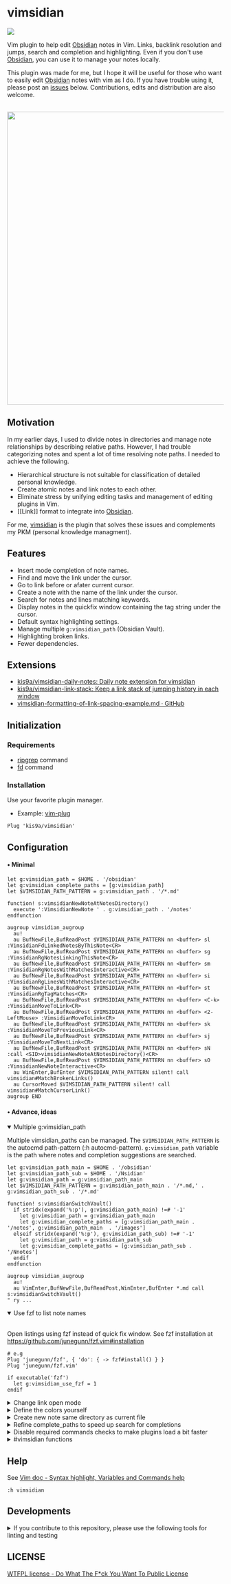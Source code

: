 # vimsidian

![](https://img.shields.io/github/actions/workflow/status/kis9a/vimsidian/test.yml?branch=main)

Vim plugin to help edit [Obsidian](https://obsidian.md/) notes in Vim. Links, backlink resolution and jumps, search and completion and highlighting. Even if you don't use [Obsidian](https://obsidian.md/), you can use it to manage your notes locally.

This plugin was made for me, but I hope it will be useful for those who want to easily edit [Obsidian](https://obsidian.md/) notes with vim as I do. If you have trouble using it, please post an [issues](https://github.com/kis9a/vimsidian/issues) below. Contributions, edits and distribution are also welcome.

<br/>
<image width="680px" src="https://raw.githubusercontent.com/kis9a/vimsidian/main/pictures/vimsidian.gif"></image>

## Motivation

In my earlier days, I used to divide notes in directories and manage note relationships by describing relative paths. However, I had trouble categorizing notes and spent a lot of time resolving note paths. I needed to achieve the following.

- Hierarchical structure is not suitable for classification of detailed personal knowledge.
- Create atomic notes and link notes to each other.
- Eliminate stress by unifying editing tasks and management of editing plugins in Vim.
- [[Link]] format to integrate into [Obsidian](https://obsidian.md/).

For me, [vimsidian](https://github.com/kis9a/vimsidian) is the plugin that solves these issues and complements my PKM (personal knowledge managment).

## Features

- Insert mode completion of note names.
- Find and move the link under the cursor.
- Go to link before or afater current cursor.
- Create a note with the name of the link under the cursor.
- Search for notes and lines matching keywords.
- Display notes in the quickfix window containing the tag string under the cursor.
- Default syntax highlighting settings.
- Manage multiple `g:vimsidian_path` (Obsidian Vault).
- Highlighting broken links.
- Fewer dependencies.

## Extensions

* [kis9a/vimsidian-daily-notes: Daily note extension for vimsidian](https://github.com/kis9a/vimsidian-daily-notes)
* [kis9a/vimsidian-link-stack: Keep a link stack of jumping history in each window](https://github.com/kis9a/vimsidian-link-stack) 
* [vimsidian-formatting-of-link-spacing-example.md · GitHub](https://gist.github.com/kis9a/a60add3b0043ad10f46cbedb2f4eaab6)

## Initialization

### Requirements

- [ripgrep](https://github.com/BurntSushi/ripgrep) command
- [fd](https://github.com/sharkdp/fd) command

### Installation

Use your favorite plugin manager.

- Example: [vim-plug](https://github.com/junegunn/vim-plug)

```vim
Plug 'kis9a/vimsidian'
```

## Configuration

#### • Minimal

```vim
let g:vimsidian_path = $HOME . '/obsidian'
let g:vimsidian_complete_paths = [g:vimsidian_path]
let $VIMSIDIAN_PATH_PATTERN = g:vimsidian_path . '/*.md'

function! s:vimsidianNewNoteAtNotesDirectory()
  execute ':VimsidianNewNote ' . g:vimsidian_path . '/notes'
endfunction

augroup vimsidian_augroup
  au!
  au BufNewFile,BufReadPost $VIMSIDIAN_PATH_PATTERN nn <buffer> sl :VimsidianFdLinkedNotesByThisNote<CR>
  au BufNewFile,BufReadPost $VIMSIDIAN_PATH_PATTERN nn <buffer> sg :VimsidianRgNotesLinkingThisNote<CR>
  au BufNewFile,BufReadPost $VIMSIDIAN_PATH_PATTERN nn <buffer> sm :VimsidianRgNotesWithMatchesInteractive<CR>
  au BufNewFile,BufReadPost $VIMSIDIAN_PATH_PATTERN nn <buffer> si :VimsidianRgLinesWithMatchesInteractive<CR>
  au BufNewFile,BufReadPost $VIMSIDIAN_PATH_PATTERN nn <buffer> st :VimsidianRgTagMatches<CR>
  au BufNewFile,BufReadPost $VIMSIDIAN_PATH_PATTERN nn <buffer> <C-k> :VimsidianMoveToLink<CR>
  au BufNewFile,BufReadPost $VIMSIDIAN_PATH_PATTERN nn <buffer> <2-LeftMouse> :VimsidianMoveToLink<CR>
  au BufNewFile,BufReadPost $VIMSIDIAN_PATH_PATTERN nn <buffer> sk :VimsidianMoveToPreviousLink<CR>
  au BufNewFile,BufReadPost $VIMSIDIAN_PATH_PATTERN nn <buffer> sj :VimsidianMoveToNextLink<CR>
  au BufNewFile,BufReadPost $VIMSIDIAN_PATH_PATTERN nn <buffer> sN :call <SID>vimsidianNewNoteAtNotesDirectory()<CR>
  au BufNewFile,BufReadPost $VIMSIDIAN_PATH_PATTERN nn <buffer> sO :VimsidianNewNoteInteractive<CR>
  au WinEnter,BufEnter $VIMSIDIAN_PATH_PATTERN silent! call vimsidian#MatchBrokenLinks()
  au CursorMoved $VIMSIDIAN_PATH_PATTERN silent! call vimsidian#MatchCursorLink()
augroup END
```

#### • Advance, ideas

<!--{{{ Multiple g:vimsidian_path (Vault) -->
<details open>
<summary>Multiple g:vimsidian_path</summary>

Multiple vimsidian_paths can be managed. The `$VIMSIDIAN_PATH_PATTERN` is the autocmd path-pattern (:h autocmd-pattern).
`g:vimsidian_path` variable is the path where notes and completion suggestions are searched.

```vim
let g:vimsidian_path_main = $HOME . '/obsidian'
let g:vimsidian_path_sub = $HOME . '/Nsidian'
let g:vimsidian_path = g:vimsidian_path_main
let $VIMSIDIAN_PATH_PATTERN = g:vimsidian_path_main . '/*.md,' . g:vimsidian_path_sub . '/*.md'

function! s:vimsidianSwitchVault()
  if stridx(expand('%:p'), g:vimsidian_path_main) !=# '-1'
    let g:vimsidian_path = g:vimsidian_path_main
    let g:vimsidian_complete_paths = [g:vimsidian_path_main . '/notes', g:vimsidian_path_main  . '/images']
  elseif stridx(expand('%:p'), g:vimsidian_path_sub) !=# '-1'
    let g:vimsidian_path = g:vimsidian_path_sub
    let g:vimsidian_complete_paths = [g:vimsidian_path_sub . '/Nnotes']
  endif
endfunction

augroup vimsidian_augroup
  au!
  au VimEnter,BufNewFile,BufReadPost,WinEnter,BufEnter *.md call s:vimsidianSwitchVault()
" ry ...
```

</details>
<!--}}}-->

<!--{{{ Use fzf to list note names -->
<details open>
<summary>Use fzf to list note names</summary>
<br/>

Open listings using fzf instead of quick fix window.
See fzf installation at <https://github.com/junegunn/fzf.vim#installation>

```vim
# e.g
Plug 'junegunn/fzf', { 'do': { -> fzf#install() } }
Plug 'junegunn/fzf.vim'

if executable('fzf')
  let g:vimsidian_use_fzf = 1
endif
```

</details>
<!--}}}-->

<!--{{{ Change link open mode -->
<details close>
<summary>Change link open mode</summary>
<br/>

Change the way the buffer opens when opening a new note.

```vim
" default
let g:vimsidian_link_open_mode = 'e!'

" newtab
let g:vimsidian_link_open_mode = 'newtab'

" vsplit
let g:vimsidian_link_open_mode = 'vnew'

" hsplit
let g:vimsidian_link_open_mode = 'new'
```

</details>
<!--}}}-->

<!--{{{ Define the colors yourself -->
<details close>
<summary>Define the colors yourself</summary>
<br/>

```vim
let g:vimsidian_color_definition_use_default = 0

hi def VimsidianLinkColor term=NONE ctermfg=42 guifg=#00df87
hi def VimsidianLinkMediaColor term=NONE ctermfg=208 guifg=#ff8700
hi def VimsidianLinkHeaderColor term=NONE ctermfg=142 guifg=#b8bb26
hi def VimsidianLinkBlockColor term=NONE ctermfg=142 guifg=#b8bb26
hi def VimsidianLinkBlockFlagColor term=NONE ctermfg=142 guifg=#b8bb26
hi def VimsidianTagColor term=NONE ctermfg=214 guifg=#ffaf00
hi def VimsidianCalloutColor term=NONE ctermfg=117 guifg=#87dfff
hi def VimsidianPromptColor term=NONE ctermfg=109 guifg=#076678
hi def VimsidianCursorLinkColor term=NONE ctermfg=47 guifg=#00ff5f
hi def VimsidianBrokenLinkColor term=NONE ctermfg=29 guifg=#00875f
```

</details>
<!--}}}-->

<!--{{{ Create new note same directory as current file -->
<details close>
<summary>Create new note same directory as current file</summary>
<br/>

```vim
function! s:vimsidianNewNoteSameDirectoryAsCurrentFile()
  execute ':VimsidianNewNote ' . fnamemodify(expand('%:p'), ':h')
endfunction

au BufNewFile,BufReadPost $VIMSIDIAN_PATH_PATTERN nn <silent> sC :call <SID>vimsidianNewNoteSameDirectoryAsCurrentFile()<CR>
```

</details>
<!--}}}-->

<!--{{{ Refine complete_paths to speed up search for completions -->
<details close>
<summary>Refine complete_paths to speed up search for completions</summary>
<br/>

```vim
" vimsidian complete paths search use ls command
let g:vimsidian_complete_paths_search_use_fd = 0
let g:vimsidian_complete_paths = [g:vimsidian_path . '/notes/foo', g:vimsidian_path . '/notes/b']
```

</details>
<!--}}}-->

<!--{{{ Disable required commands checks to make plugins load a bit faster -->
<details close>
<summary>Disable required commands checks to make plugins load a bit faster</summary>
<br/>

```vim
" It is assumed that the following commands are already installed
" :echo g:vimsidian_required_commands
let g:vimsidian_check_required_commands_executable = 0
```

</details>
<!--}}}-->

<!--{{{ #vimsidian functions -->
<details close>
<summary>#vimsidian functions</summary>
<br/>

```vim
function! s:MocByFd(noteKeyword)
  let files = split(vimsidian#unit#Fd(g:vimsidian_path, []), '\n')
  for f in files
    if f =~# '\v^.*' . a:noteKeyword
      put='[[' . fnamemodify(f, ':t:r') . ']]'
    endif
  endfor
  return vimsidian#unit#Find(files, '^.*/' . a:noteKeyword)
endfunction

command! -nargs=1 VimsidianMocByFd call s:MocByFd(<q-args>)

function! s:MocByRg(keyword)
  for path in vimsidian#unit#RgNotes(a:keyword)
    put='[[' . fnamemodify(path, ':t:r') . ']]'
  endfor"
endfunction

command! -nargs=1 VimsidianMocByRg call s:MocByRg(<q-args>)

function! s:HiCursorLink()
  let link = vimsidian#unit#CursorLink()
  if link !=# v:null
    normal! "zyiw:let @/ = '\<' . @z . '\>'<CR>:set hlsearch<CR>
  endif
endfunction

command! VimsidianHiCursorLink call s:HiCursorLink()
```

</details>
<!--}}}-->

## Help

See [Vim doc - Syntax highlight, Variables and Commands help](./doc/vimsidian.txt)

```vim
:h vimsidian
```

## Developments

<!--{{{ If you contribute to this repository, please use the following tools for linting and testing -->
<details close>
<summary>If you contribute to this repository, please use the following tools for linting and testing</summary>
<br/>

### Linting

Use [vim-parser](https://github.com/ynkdir/vim-vimlparser), [vim-vimlint](https://github.com/syngan/vim-vimlint)

```
make init
make lint
```

When using [vint](https://github.com/Vimjas/vint)

```
make vint-int
make lint-vint
```

### Testing

Use [vim-themis](https://github.com/thinca/vim-themis/issues), CI [.github/workflows/test.yml](./.github/workflows/test.yml)

```
make init
make test
```

</details>
<!--}}}-->

## LICENSE

[WTFPL license - Do What The F\*ck You Want To Public License](./LICENSE.md)
